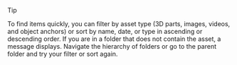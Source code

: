 > [!TIP]
> To find items quickly, you can filter by asset type (3D parts, images, videos, and object anchors) or sort by name, date, or type in ascending or descending order. If you are in a folder that does not contain the asset, a message displays. Navigate the hierarchy of folders or go to the parent folder and try your filter or sort again.